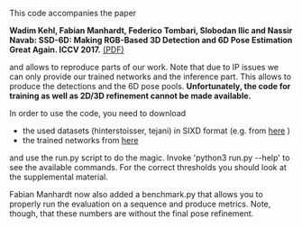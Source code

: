
This code accompanies the paper

**Wadim Kehl, Fabian Manhardt, Federico Tombari, Slobodan Ilic and Nassir Navab:
SSD-6D: Making RGB-Based 3D Detection and 6D Pose Estimation Great Again. ICCV 2017.**  [(PDF)]( https://www.dropbox.com/s/k6cbdb77d6ubdfv/kehl2017iccv.pdf?dl=0)


and allows to reproduce parts of our work. Note that due to IP issues we can only 
provide our trained networks and the inference part. This allows to produce the detections and 
the 6D pose pools. **Unfortunately, the code for training as well as 2D/3D refinement cannot be made available.**

In order to use the code, you need to download
* the used datasets (hinterstoisser, tejani) in 
SIXD format (e.g. from [here](http://cmp.felk.cvut.cz/sixd/challenge_2017/) )
* the trained networks from [here](https://www.dropbox.com/sh/08mv6fmzi6dylj2/AACIK-odLEu560UDUs2WY9Sba?dl=0)

and use the run.py script to do the magic. Invoke 'python3 run.py --help' to see the available commands. 
For the correct thresholds you should look at the supplemental material.

Fabian Manhardt now also added a benchmark.py that allows you to properly run the evaluation on a sequence and produce metrics. Note, though, that these numbers are without the final pose refinement.






